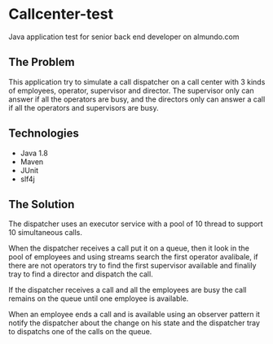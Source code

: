 # Callcenter-test
Java application test for senior back end developer on almundo.com

## The Problem
This application try to simulate a call dispatcher on a call center with 3 kinds of employees, operator, supervisor and director.
The supervisor only can answer if all the operators are busy, and the directors only can answer a call if all the operators and supervisors are busy.

## Technologies
* Java 1.8
* Maven
* JUnit
* slf4j

## The Solution

The dispatcher uses an executor service with a pool of 10 thread to support 10 simultaneous calls.

When the dispatcher receives a call put it on a queue, then it look in the pool of employees and using streams search the first operator avalibale, if there are not operators try to find the first supervisor available and finalily tray to find a director and dispatch the call.

If the dispatcher receives a call and all the employees are busy the call remains on the queue until one employee is available.

When an employee ends a call and is available using an observer pattern it notify the dispatcher about the change on his state and the dispatcher tray to dispatchs one of the calls on the queue.



